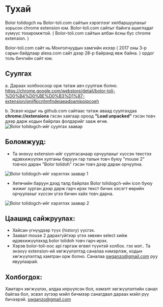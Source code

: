 # Тухай

Bolor tolidogch нь Bolor-toli.com сайтын хэрэглээг хялбаршуулахыг зорьсон chrome extension юм. Bolor-toli.com сайтыг байнга ашигладаг хүмүүс тохиромжтой. ( Bolor-toli.com сайтын албан ёсны бус chrome extension. )

Bolor-toli.com сайт нь Монголчуудын хамгийн ихээр ( 2017 оны 3-р сарын байдлаар alexa.com сайт дээр 28-р байранд явж байна. ) ордог толь бичгийн сайт юм.

## Суулгах

a. Дараах холбоосоор орж татаж авч суулгаж болно. https://chrome.google.com/webstore/detail/bolor-toli-%D0%B4%D0%BE%D0%B3%D1%87-extension/pnijfkjcnhmfndeiaeadoamipoipcoeh

b. Эсвэл кодыг нь github.com сайтаас татаж аваад суулгахдаа **chrome://extensions** гэсэн хаягаар ороод **"Load unpacked"** гэсэн товч дээр дарж кодын байрлах фолдэрийг зааж өгнө.
![Bolor tolidogch-ийг суулгах заавар](https://i.imgur.com/lnjMALv.png)

## Боломжууд:

- Та энэхүү extension-ийг суулгасанаар орчуулахыг хүссэн текстээ идэвхижүүлэн хулганы баруун гар талын товч буюу "mouse 2" товчоо даран "Bolor tolidoh" гэсэн товч дээр даран орчуулна.

![Bolor tolidogch-ийг хэрэглэх заавар 1](https://i.imgur.com/byyVhPA.jpg)

- Хөтөчийн баруун дээд талд байрлах Bolor tolidogch-ийн icon буюу жижиг зурган дээр дарж гарч ирэх текст бичих хэсэгт өөрийн орчуулахыг хүссэн үгээ бичин хайх товч дарна.

![Bolor tolidogch-ийг хэрэглэх заавар 2](https://i.imgur.com/8KiZxbX.png)

## Цаашид сайжруулах:

- Хайсан үгнүүдээр түүх (history) үүсгэх.
- Заавал mouse 2 дарахгүйгээр үгээ зөвхөн select хийж идэвхижүүлэхэд bolor tolidoh товч гарч ирэх.
- Хэрэв bolor-toli-оос api гаргаж өгвөл түүнтэй холбох. гэх мэт..
  Та энэхүү extension-ий хөгжүүлэлтэд саналаа нэмэрлэж, кодын хөгжүүлэлтэд хамтран орж болно. Саналаа swganzo@gmail.com руу явуулаарай.

## Холбогдох:

Хамтарч хөгжүүлэх, алдаа илрүүлсэн бол, нэмэлт хөгжүүлэлтийн санал байгаа бол, эсвэл зүгээр мэйл бичмээр санагдвал дараах мэйл рүү бичээрэй.
swganzo@gmail.com
